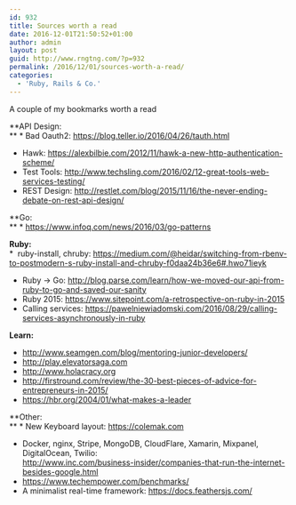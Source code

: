 ```yaml
---
id: 932
title: Sources worth a read
date: 2016-12-01T21:50:52+01:00
author: admin
layout: post
guid: http://www.rngtng.com/?p=932
permalink: /2016/12/01/sources-worth-a-read/
categories:
  - 'Ruby, Rails & Co.'
---
```

A couple of my bookmarks worth a read

**API Design:  
** * Bad Oauth2: <https://blog.teller.io/2016/04/26/tauth.html>  
* Hawk: <https://alexbilbie.com/2012/11/hawk-a-new-http-authentication-scheme/>  
* Test Tools: <http://www.techsling.com/2016/02/12-great-tools-web-services-testing/>  
* REST Design: <http://restlet.com/blog/2015/11/16/the-never-ending-debate-on-rest-api-design/>

**Go:  
** * <https://www.infoq.com/news/2016/03/go-patterns>

**Ruby:**  
*&nbsp; ruby-install, chruby: <https://medium.com/@heidar/switching-from-rbenv-to-postmodern-s-ruby-install-and-chruby-f0daa24b36e6#.hwo71ieyk>  
* Ruby -> Go: <http://blog.parse.com/learn/how-we-moved-our-api-from-ruby-to-go-and-saved-our-sanity>  
* Ruby 2015: <https://www.sitepoint.com/a-retrospective-on-ruby-in-2015>  
* Calling services: <https://pawelniewiadomski.com/2016/08/29/calling-services-asynchronously-in-ruby>

**Learn:**  
* <http://www.seamgen.com/blog/mentoring-junior-developers/>  
* <http://play.elevatorsaga.com>  
* <http://www.holacracy.org>  
* <http://firstround.com/review/the-30-best-pieces-of-advice-for-entrepreneurs-in-2015/>  
* <https://hbr.org/2004/01/what-makes-a-leader>

**Other:  
** * New Keyboard layout: <https://colemak.com>  
* Docker, nginx, Stripe, MongoDB, CloudFlare, Xamarin, Mixpanel, DigitalOcean, Twilio:  
<http://www.inc.com/business-insider/companies-that-run-the-internet-besides-google.html>  
* <https://www.techempower.com/benchmarks/>  
* A minimalist real-time framework: <https://docs.feathersjs.com/>

&nbsp;

&nbsp;